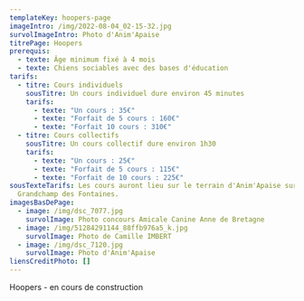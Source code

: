 ```yaml
---
templateKey: hoopers-page
imageIntro: /img/2022-08-04_02-15-32.jpg
survolImageIntro: Photo d'Anim'Apaise
titrePage: Hoopers
prerequis:
  - texte: Âge minimum fixé à 4 mois
  - texte: Chiens sociables avec des bases d'éducation
tarifs:
  - titre: Cours individuels
    sousTitre: Un cours individuel dure environ 45 minutes
    tarifs:
      - texte: "Un cours : 35€"
      - texte: "Forfait de 5 cours : 160€"
      - texte: "Forfait 10 cours : 310€"
  - titre: Cours collectifs
    sousTitre: Un cours collectif dure environ 1h30
    tarifs:
      - texte: "Un cours : 25€"
      - texte: "Forfait de 5 cours : 115€"
      - texte: "Forfait de 10 cours : 225€"
sousTexteTarifs: Les cours auront lieu sur le terrain d'Anim'Apaise sur
  Grandchamp des Fontaines.
imagesBasDePage:
  - image: /img/dsc_7077.jpg
    survolImage: Photo concours Amicale Canine Anne de Bretagne
  - image: /img/51284291144_88ffb976a5_k.jpg
    survolImage: Photo de Camille IMBERT
  - image: /img/dsc_7120.jpg
    survolImage: Photo d'Anim'Apaise
liensCreditPhoto: []
---
```

Hoopers - en cours de construction